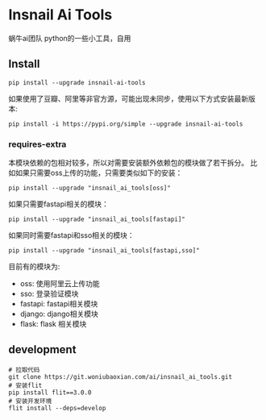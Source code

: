 # Insnail Ai Tools

蜗牛ai团队 python的一些小工具，自用

## Install

```shell script
pip install --upgrade insnail-ai-tools
```

如果使用了豆瓣、阿里等非官方源，可能出现未同步，使用以下方式安装最新版本:
```shell script
pip install -i https://pypi.org/simple --upgrade insnail-ai-tools
```

### requires-extra

本模块依赖的包相对较多，所以对需要安装额外依赖包的模块做了若干拆分。
比如如果只需要oss上传的功能，只需要类似如下的安装：
```shell
pip install --upgrade "insnail_ai_tools[oss]"
```

如果只需要fastapi相关的模块：

```shell
pip install --upgrade "insnail_ai_tools[fastapi]"
```

如果同时需要fastapi和sso相关的模块：
```shell
pip install --upgrade "insnail_ai_tools[fastapi,sso]"
```

目前有的模块为:

- oss: 使用阿里云上传功能
- sso: 登录验证模块
- fastapi: fastapi相关模块
- django: django相关模块
- flask: flask 相关模块

## development

```shell
# 拉取代码
git clone https://git.woniubaoxian.com/ai/insnail_ai_tools.git
# 安装flit
pip install flit==3.0.0
# 安装开发环境
flit install --deps=develop
```
